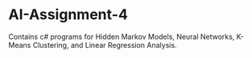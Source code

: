 # AI-Assignment-4
Contains c# programs for Hidden Markov Models, Neural Networks, K-Means Clustering, and Linear Regression Analysis.
